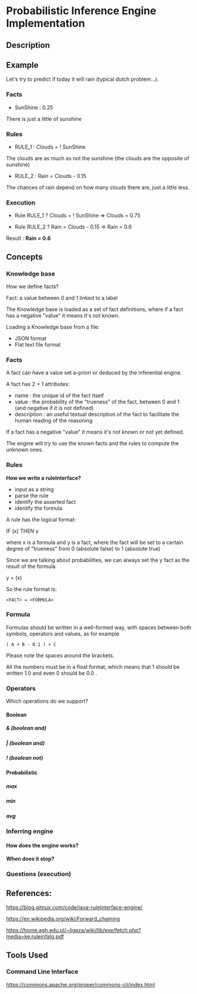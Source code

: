 # Probabilistic Inference Engine Implementation

## Description

## Example

Let's try to predict if today it will rain (typical dutch problem...).

### Facts

- SunShine : 0.25

There is just a little of sunshine

### Rules

- RULE_1 : Clouds = ! SunShine

The clouds are as much as not the sunshine (the clouds are the opposite of sunshine)

- RULE_2 : Rain = Clouds - 0.15

The chances of rain depend on how many clouds there are, just a little less.



### Execution

- Rule RULE_1 ? Clouds = ! SunShine => 
Clouds = 0.75

- Rule RULE_2 ? Rain = Clouds - 0.15 =>
Rain = 0.6

Result : **Rain = 0.6**

## Concepts

### Knowledge base
How we define facts?

Fact: a value between 0 and 1 linked to a label

The Knowledge base is loaded as a set of fact definitions,
where if a fact has a negative "value" it means it's not known.

Loading a Knowledge base from a file:

- JSON format
- Flat text file format

### Facts
A fact can have a value set a-priori or deduced
by the inferential engine.

A fact has 2 + 1 attributes:
- name : the unique id of the fact itself
- value : the probability of the "trueness" of the fact,
  between 0 and 1 (and negative if it is not defined)
- description : an useful textual description of the fact
  to facilitate the human reading of the reasoning

If a fact has a negative "value" it means
it's not known or not yet defined.

The engine will try to use the known facts and the rules
to compute the unknown ones.


### Rules
**How we write a ruleInterface?**

- input as a string
- parse the rule
- identify the asserted fact
- identify the formula

A rule has the logical format:

IF (x) THEN y

where x is a formula and y is a fact,
where the fact will be set to a certain
degree of "trueness" from 0 (absolute false)
to 1 (absolute true)

Since we are talking about probabilities,
we can always set the y fact
as the result of the formula

y = (x)

So the rule format is:

`<FACT> = <FORMULA>`

### Formula

Formulas should be written in a well-formed way,
with spaces between both symbols, operators and values, as for example

`( A + B - 0.1 ) > C`

Please note the spaces around the brackets.

All the numbers must be in a float format,
which means that 1 should be written 1.0 and even 0 should be 0.0 .


### Operators

Which operations do we support?

#### Boolean

#####  & (boolean and)
#####  | (boolean and)
#####  ! (boolean not)


#### Probabilistic

##### max
##### min
##### avg

### Inferring engine

#### How does the engine works?

#### When does it stop?

### Questions (execution)


## References:

https://blog.gitnux.com/code/java-ruleInterface-engine/

https://en.wikipedia.org/wiki/Forward_chaining

https://home.agh.edu.pl/~ligeza/wiki/lib/exe/fetch.php?media=ke:ruleinfalg.pdf



## Tools Used

### Command Line Interface

https://commons.apache.org/proper/commons-cli/index.html


